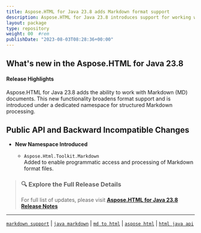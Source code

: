 ```yaml
---
title: Aspose.HTML for Java 23.8 adds Markdown format support
description: Aspose.HTML for Java 23.8 introduces support for working with MD (Markdown) files through the new Aspose.Html.Toolkit.Markdown namespace.
layout: package
type: repository
weight: 00	#rem
publishDate: "2023-08-03T08:28:36+00:00"
---
```


## What's new in the Aspose.HTML for Java 23.8

#### Release Highlights

Aspose.HTML for Java 23.8 adds the ability to work with Markdown (MD) documents. This new functionality broadens format support and is introduced under a dedicated namespace for structured Markdown processing.

## Public API and Backward Incompatible Changes

- **New Namespace Introduced**

  - `Aspose.Html.Toolkit.Markdown`  
    Added to enable programmatic access and processing of Markdown format files.

> ### 🔍 Explore the Full Release Details
>
> For full list of updates, please visit **[Aspose.HTML for Java 23.8 Release Notes](https://releases.aspose.com/html/java/release-notes/2023/aspose-html-for-java-23-8-release-notes/)**

---

[`markdown support`](https://search.aspose.com/q/markdown-support.html) | [`java markdown`](https://search.aspose.com/q/java-markdown.html) | [`md to html`](https://search.aspose.com/q/md-to-html.html) | [`aspose html`](https://search.aspose.com/q/aspose-html.html) | [`html java api`](https://search.aspose.com/q/html-java-api.html)
